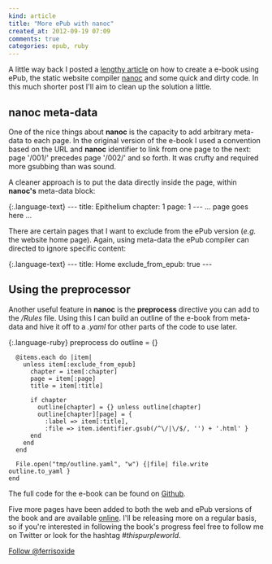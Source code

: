 ```yaml
---
kind: article
title: "More ePub with nanoc"
created_at: 2012-09-19 07:09
comments: true
categories: epub, ruby
---
```


A little way back I posted a [lengthy article](/blog/2012/09/06/quick-and-dirty-epub-with-nanoc/) on
how to create a e-book using ePub, the static website compiler [nanoc](http://nanoc.stoneship.org) and some
quick and dirty code. In this much shorter post I'll aim to clean up the solution a little.

<!--READMORE-->

nanoc meta-data
---------------

One of the nice things about **nanoc** is the capacity to add arbitrary meta-data to each page. In the original version of the e-book I used a convention based on the URL and **nanoc** identifier to link from one page to the next: page '/001/' precedes page '/002/' and so forth. It was crufty and required more gsubbing than was sound.

A cleaner approach is to put the data directly inside the page, within **nanoc's** meta-data block:

{:.language-text}
    ---
    title: Epithelium
    chapter: 1
    page: 1
    ---
    ... page goes here ...


There are certain pages that I want to exclude from the ePub version (_e.g._ the website home page). Again, using meta-data the ePub compiler can directed to ignore specific content:

{:.language-text}
    ---
    title: Home
    exclude_from_epub: true
    ---




Using the preprocessor
---------------------

Another useful feature in **nanoc** is the **preprocess** directive you can add to the _/Rules_ file. Using this I can build an outline of the e-book from meta-data and hive it off to a _.yaml_ for other parts of the code to use later.

{:.language-ruby}
    preprocess do
      outline = {}

      @items.each do |item|
        unless item[:exclude_from_epub]
          chapter = item[:chapter]
          page = item[:page]
          title = item[:title]

          if chapter
            outline[chapter] = {} unless outline[chapter]
            outline[chapter][page] = {
              :label => item[:title],
              :file => item.identifier.gsub(/^\/|\/$/, '') + '.html' }
          end
        end
      end

      File.open("tmp/outline.yaml", "w") {|file| file.write outline.to_yaml }
    end


The full code for the e-book can be found on [Github](https://github.com/ferrisoxide/this-purple-world).

Five more pages have been added to both the web and ePub versions of the book and are available [online](http://thispurpleworld.com). I'll be releasing more on a regular basis, so if you're interested in following the book's progress feel free to follow me on Twitter or look for the hashtag _#thispurpleworld_.

<a data-show-count="false" class="twitter-follow-button" href="http://twitter.com/ferrisoxide">Follow @ferrisoxide</a>

